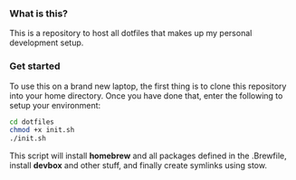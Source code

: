 ### What is this?
This is a repository to host all dotfiles that makes up my personal development setup.

### Get started
To use this on a brand new laptop, the first thing is to clone this repository into your home directory. Once you have done that, enter the following to setup your environment:

```bash
cd dotfiles
chmod +x init.sh
./init.sh
```

This script will install __homebrew__ and all packages defined in the .Brewfile, install __devbox__ and other stuff, and finally create symlinks using stow.